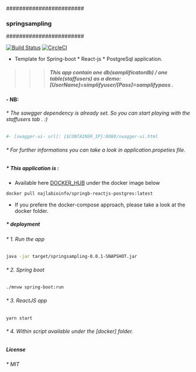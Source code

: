 ########################
### springsampling
########################

[![Build Status](https://travis-ci.com/NajlaBH/springsampling.svg?branch=master)](https://travis-ci.com/NajlaBH/springsampling)
[![CircleCI](https://circleci.com/gh/NajlaBH/springsampling.svg?style=svg)](https://circleci.com/gh/NajlaBH/springsampling)

- Template for Spring-boot * React-js * PostgreSql application.
>>> ##### This app contain one db(samplificatordb) / one table(staffusers) as a demo: [UserName]=simplifyuser/[Pass]=samplifypass .

#### - NB: 
###### * The sawgger dependency is already set. So you can start playing with the staffusers tab . :)
```sh 
#- [swagger-ui- url]: {$CONTAINER_IP}:8080/swagger-ui.html
```
###### * For further informations you can take a look in application.propeties file. 


##### * This application is :
 * Available here [DOCKER_HUB](https://cloud.docker.com/repository/docker/najlabioinfo/springb-reactjs-postgres) under the docker image below

```sh
docker pull najlabioinfo/springb-reactjs-postgres:latest
```
* If you prefere the docker-compose approach, please take a look at the docker folder.


##### * deployment
###### * 1. Run the app

```sh
java -jar target/springsampling-0.0.1-SNAPSHOT.jar
```

###### * 2. Spring boot 

```sh
./mnvw spring-boot:run
```

###### * 3. ReactJS app

```sh
yarn start
```

###### * 4. Within script available under the [docker] folder.


##### License 
###### * MIT

